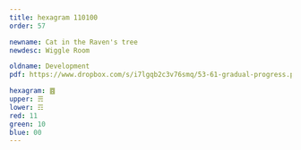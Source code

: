 ```yaml
---
title: hexagram 110100
order: 57

newname: Cat in the Raven's tree
newdesc: Wiggle Room

oldname: Development
pdf: https://www.dropbox.com/s/i7lgqb2c3v76smq/53-61-gradual-progress.pdf?dl=0

hexagram: ䷤
upper: ☴
lower: ☶
red: 11
green: 10
blue: 00
---
```

